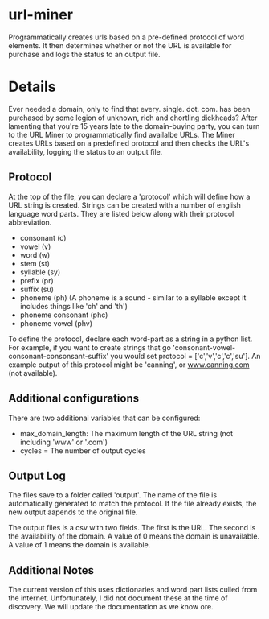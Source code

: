 # url-miner
Programmatically creates urls based on a pre-defined protocol of word elements. It then determines whether or not the URL is available for purchase and logs the status to an output file. 

# Details
Ever needed a domain, only to find that every. single. dot. com. has been purchased by some legion of unknown, rich and chortling dickheads? After lamenting that you're 15 years late to the domain-buying party, you can turn to the URL Miner to programmatically find availalbe URLs. The Miner creates URLs based on a predefined protocol and then checks the URL's availability, logging the status to an output file.

## Protocol
At the top of the file, you can declare a 'protocol' which will define how a URL string is created. Strings can be created with a number of english language word parts. They are listed below along with their protocol abbreviation. 
 * consonant (c) 
 * vowel (v)
 * word (w)
 * stem (st)
 * syllable (sy) 
 * prefix (pr) 
 * suffix (su)
 * phoneme (ph) (A phoneme is a sound - similar to a syllable except it includes things like 'ch' and 'th')
 * phoneme consonant (phc) 
 * phoneme vowel (phv)

To define the protocol, declare each word-part as a string in a python list. For example, if you want to create strings that go 'consonant-vowel-consonant-consonsant-suffix' you would set protocol = ['c','v','c','c','su']. An example output of this protocol might be 'canning', or www.canning.com (not available). 

## Additional configurations
There are two additional variables that can be configured:
* max_domain_length:  The maximum length of the URL string (not including 'www' or '.com') 
* cycles = The number of output cycles

## Output Log
The files save to a folder called 'output'. The name of the file is automatically generated to match the protocol. If the file already exists, the new output aapends to the original file. 

The output files is a csv with two fields. The first is the URL. The second is the availability of the domain. A value of 0 means the domain is unavailable. A value of 1 means the domain is available. 

## Additional Notes
The current version of this uses dictionaries and word part lists culled from the internet. Unfortunately, I did not document these at the time of discovery. We will update the documentation as we know ore.  
